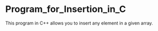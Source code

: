 # Program_for_Insertion_in_C
This program in C++ allows you to insert any element in a given array. 
